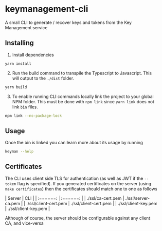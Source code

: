 # keymanagement-cli

A small CLI to generate / recover keys and tokens from the Key Management service

## Installing

1. Install dependencies

```bash
yarn install
```

2. Run the build command to transpile the Typescript to Javascript. This will output to the `./dist` folder.

```bash
yarn build
```

3. To enable running CLI commands locally link the project to your global NPM folder. This must be done with `npm link` since `yarn link` does not link `bin` files.

```bash
npm link --no-package-lock
```

## Usage

Once the bin is linked you can learn more about its usage by running

```bash
keyman --help
```

## Certificates

The CLI uses client side TLS for authentication (as well as JWT if the `--token` flag is specified). If you generated certificates on the server (using `make certificates`) then the certificates should match one to one as follows

| Server                | CLI                   |
| :======:              | :======:              |
| ./ssl/ca-cert.pem     | ./ssl/server-ca.pem   |
| ./ssl/client-cert.pem | ./ssl/client-cert.pem |
| ./ssl/client-key.pem  | ./ssl/client-key.pem  |

Although of course, the server should be configurable against any client CA, and vice-versa
